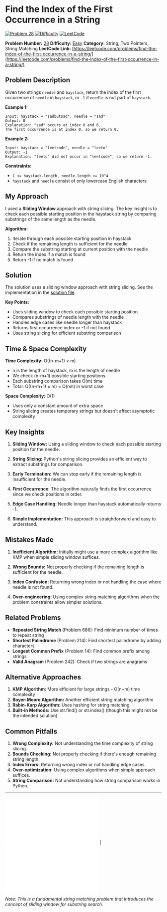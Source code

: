 # Find the Index of the First Occurrence in a String

[![Problem 28](https://img.shields.io/badge/Problem-28-blue?style=for-the-badge&logo=leetcode)](https://leetcode.com/problems/find-the-index-of-the-first-occurrence-in-a-string/)
[![Difficulty](https://img.shields.io/badge/Difficulty-Easy-green?style=for-the-badge)](https://leetcode.com/problemset/?difficulty=EASY)
[![LeetCode](https://img.shields.io/badge/LeetCode-View%20Problem-orange?style=for-the-badge&logo=leetcode)](https://leetcode.com/problems/find-the-index-of-the-first-occurrence-in-a-string/)

**Problem Number:** [28](https://leetcode.com/problems/find-the-index-of-the-first-occurrence-in-a-string/)
**Difficulty:** [Easy](https://leetcode.com/problemset/?difficulty=EASY)
**Category:** String, Two Pointers, String Matching
**LeetCode Link:** [https://leetcode.com/problems/find-the-index-of-the-first-occurrence-in-a-string/](https://leetcode.com/problems/find-the-index-of-the-first-occurrence-in-a-string/)

## Problem Description

Given two strings `needle` and `haystack`, return the index of the first occurrence of `needle` in `haystack`, or `-1` if `needle` is not part of `haystack`.

**Example 1:**
```
Input: haystack = "sadbutsad", needle = "sad"
Output: 0
Explanation: "sad" occurs at index 0 and 6.
The first occurrence is at index 0, so we return 0.
```

**Example 2:**
```
Input: haystack = "leetcode", needle = "leeto"
Output: -1
Explanation: "leeto" did not occur in "leetcode", so we return -1.
```

**Constraints:**
- `1 <= haystack.length, needle.length <= 10^4`
- `haystack` and `needle` consist of only lowercase English characters

## My Approach

I used a **Sliding Window** approach with string slicing. The key insight is to check each possible starting position in the haystack string by comparing substrings of the same length as the needle.

**Algorithm:**
1. Iterate through each possible starting position in haystack
2. Check if the remaining length is sufficient for the needle
3. Compare the substring starting at current position with the needle
4. Return the index if a match is found
5. Return -1 if no match is found

## Solution

The solution uses a sliding window approach with string slicing. See the implementation in the [solution file](../exercises/28.find-the-index-of-the-first-occurrence-in-a-string.py).

**Key Points:**
- Uses sliding window to check each possible starting position
- Compares substrings of needle length with the needle
- Handles edge cases like needle longer than haystack
- Returns first occurrence index or -1 if not found
- Uses string slicing for efficient substring comparison

## Time & Space Complexity

**Time Complexity:** O((n-m+1) × m)
- n is the length of haystack, m is the length of needle
- We check (n-m+1) possible starting positions
- Each substring comparison takes O(m) time
- Total: O((n-m+1) × m) = O(nm) in worst case

**Space Complexity:** O(1)
- Uses only a constant amount of extra space
- String slicing creates temporary strings but doesn't affect asymptotic complexity

## Key Insights

1. **Sliding Window:** Using a sliding window to check each possible starting position for the needle.

2. **String Slicing:** Python's string slicing provides an efficient way to extract substrings for comparison.

3. **Early Termination:** We can stop early if the remaining length is insufficient for the needle.

4. **First Occurrence:** The algorithm naturally finds the first occurrence since we check positions in order.

5. **Edge Case Handling:** Needle longer than haystack automatically returns -1.

6. **Simple Implementation:** This approach is straightforward and easy to understand.

## Mistakes Made

1. **Inefficient Algorithm:** Initially might use a more complex algorithm like KMP when simple sliding window suffices.

2. **Wrong Bounds:** Not properly checking if the remaining length is sufficient for the needle.

3. **Index Confusion:** Returning wrong index or not handling the case where needle is not found.

4. **Over-engineering:** Using complex string matching algorithms when the problem constraints allow simpler solutions.

## Related Problems

- **Repeated String Match** (Problem 686): Find minimum number of times to repeat string
- **Shortest Palindrome** (Problem 214): Find shortest palindrome by adding characters
- **Longest Common Prefix** (Problem 14): Find common prefix among strings
- **Valid Anagram** (Problem 242): Check if two strings are anagrams

## Alternative Approaches

1. **KMP Algorithm:** More efficient for large strings - O(n+m) time complexity
2. **Boyer-Moore Algorithm:** Another efficient string matching algorithm
3. **Rabin-Karp Algorithm:** Uses hashing for string matching
4. **Built-in Methods:** Use str.find() or str.index() (though this might not be the intended solution)

## Common Pitfalls

1. **Wrong Complexity:** Not understanding the time complexity of string slicing.
2. **Bounds Checking:** Not properly checking if there's enough remaining string length.
3. **Index Errors:** Returning wrong index or not handling edge cases.
4. **Over-optimization:** Using complex algorithms when simple approach suffices.
5. **String Comparison:** Not understanding how string comparison works in Python.

---

[![Back to Index](../../README.md#-problem-index)](../../README.md#-problem-index) | [![View Solution](../exercises/28.find-the-index-of-the-first-occurrence-in-a-string.py)](../exercises/28.find-the-index-of-the-first-occurrence-in-a-string.py)

*Note: This is a fundamental string matching problem that introduces the concept of sliding window for substring search.*
